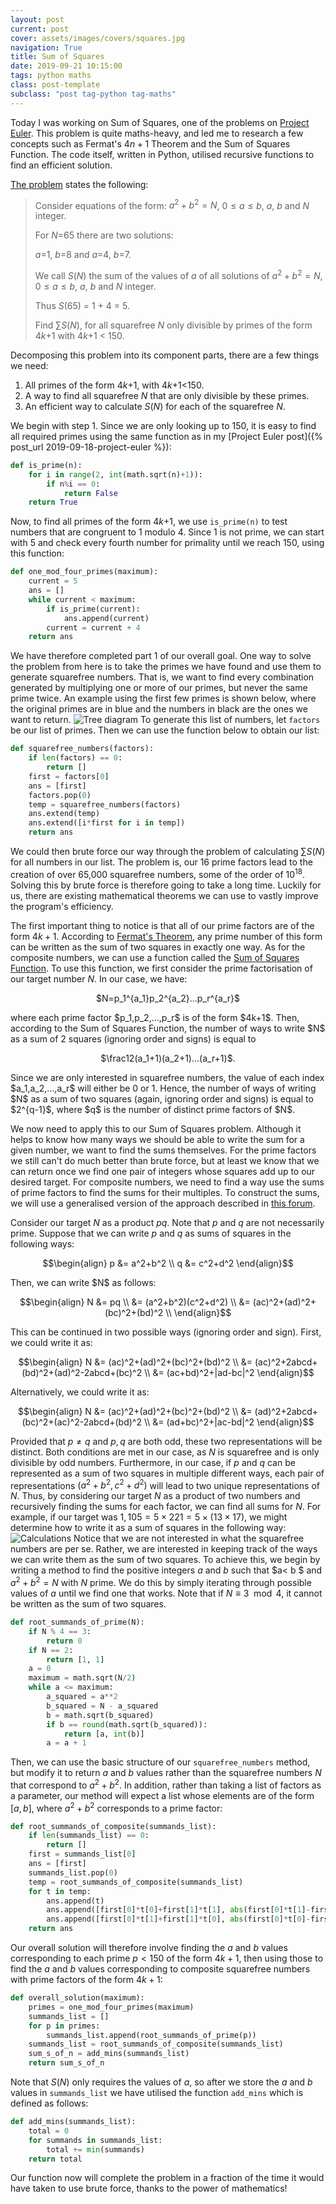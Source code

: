 ```yaml
---
layout: post
current: post
cover: assets/images/covers/squares.jpg
navigation: True
title: Sum of Squares
date: 2019-09-21 10:15:00
tags: python maths
class: post-template
subclass: "post tag-python tag-maths"
---
```


Today I was working on Sum of Squares, one of the problems on [Project Euler](https://projecteuler.net). This problem is quite maths-heavy, and led me to research a few concepts such as Fermat's $4n+1$ Theorem and the Sum of Squares Function. The code itself, written in Python, utilised recursive functions to find an efficient solution.

[The problem](https://projecteuler.net/problem=273) states the following:

> Consider equations of the form: $a^2 + b^2 = N$, $0 \leq a \leq b$, $a$, $b$ and $N$ integer.
>
> For $N$=65 there are two solutions:
>
> $a$=1, $b$=8 and $a$=4, $b$=7.
>
> We call $S(N)$ the sum of the values of $a$ of all solutions of $a^2 + b^2 = N$, $0 \leq a \leq b$, $a$, $b$ and $N$ integer.
>
> Thus $S(65)$ = 1 + 4 = 5.
>
> Find $\sum S(N)$, for all squarefree $N$ only divisible by primes of the form 4$k$+1 with 4$k$+1 < 150.

Decomposing this problem into its component parts, there are a few things we need:

1. All primes of the form 4$k$+1, with 4$k$+1<150.
2. A way to find all squarefree $N$ that are only divisible by these primes.
3. An efficient way to calculate $S(N)$ for each of the squarefree $N$.

We begin with step 1. Since we are only looking up to 150, it is easy to find all required primes using the same function as in my [Project Euler post]({% post_url 2019-09-18-project-euler %}):

```python
def is_prime(n):
	for i in range(2, int(math.sqrt(n)+1)):
		if n%i == 0:
			return False
	return True
```

Now, to find all primes of the form 4$k$+1, we use `is_prime(n)` to test numbers that are congruent to 1 modulo 4. Since 1 is not prime, we can start with 5 and check every fourth number for primality until we reach 150, using this function:

```python
def one_mod_four_primes(maximum):
	current = 5
	ans = []
	while current < maximum:
		if is_prime(current):
			ans.append(current)
		current = current + 4
	return ans
```

We have therefore completed part 1 of our overall goal. One way to solve the problem from here is to take the primes we have found and use them to generate squarefree numbers. That is, we want to find every combination generated by multiplying one or more of our primes, but never the same prime twice. An example using the first few primes is shown below, where the original primes are in blue and the numbers in black are the ones we want to return.
![Tree diagram](assets/images/posts/problem_273_tree.png)
To generate this list of numbers, let `factors` be our list of primes. Then we can use the function below to obtain our list:

```python
def squarefree_numbers(factors):
	if len(factors) == 0:
		return []
	first = factors[0]
	ans = [first]
	factors.pop(0)
	temp = squarefree_numbers(factors)
	ans.extend(temp)
	ans.extend([i*first for i in temp])
	return ans
```

We could then brute force our way through the problem of calculating $\sum S(N)$ for all numbers in our list. The problem is, our 16 prime factors lead to the creation of over 65,000 squarefree numbers, some of the order of $10^{18}$. Solving this by brute force is therefore going to take a long time. Luckily for us, there are existing mathematical theorems we can use to vastly improve the program's efficiency.

The first important thing to notice is that all of our prime factors are of the form $4k+1$. According to [Fermat's Theorem](http://mathworld.wolfram.com/Fermats4nPlus1Theorem.html), any prime number of this form can be written as the sum of two squares in exactly one way. As for the composite numbers, we can use a function called the [Sum of Squares Function](http://mathworld.wolfram.com/SumofSquaresFunction.html). To use this function, we first consider the prime factorisation of our target number $N$. In our case, we have:

<p style="text-align: center;">$N=p_1^{a_1}p_2^{a_2}...p_r^{a_r}$</p>
where each prime factor $p_1,p_2,...,p_r$ is of the form $4k+1$. Then, according to the Sum of Squares Function, the number of ways to write $N$ as a sum of 2 squares (ignoring order and signs) is equal to
<p style="text-align: center;">$\frac12(a_1+1)(a_2+1)...(a_r+1)$.</p>
Since we are only interested in squarefree numbers, the value of each index $a_1,a_2,...,a_r$ will either be 0 or 1. Hence, the number of ways of writing $N$ as a sum of two squares (again, ignoring order and signs) is equal to $2^{q-1}$, where $q$ is the number of distinct prime factors of $N$.

We now need to apply this to our Sum of Squares problem. Although it helps to know how many ways we should be able to write the sum for a given number, we want to find the sums themselves. For the prime factors we still can't do much better than brute force, but at least we know that we can return once we find one pair of integers whose squares add up to our desired target. For composite numbers, we need to find a way use the sums of prime factors to find the sums for their multiples. To construct the sums, we will use a generalised version of the approach described in [this forum](https://math.stackexchange.com/questions/1181336/the-number-of-ways-of-writing-an-integer-as-a-sum-of-two-squares).

Consider our target $N$ as a product $pq$. Note that $p$ and $q$ are not necessarily prime. Suppose that we can write $p$ and $q$ as sums of squares in the following ways:

<p style="text-align: center;">
$$\begin{align}
p &= a^2+b^2 \\
q &= c^2+d^2
\end{align}$$
</p>
Then, we can write $N$ as follows:
<p style="text-align: center;">
$$\begin{align}
N &= pq \\
  &= (a^2+b^2)(c^2+d^2) \\
  &= (ac)^2+(ad)^2+(bc)^2+(bd)^2 \\
\end{align}$$
</p>

This can be continued in two possible ways (ignoring order and sign). First, we could write it as:

<p style="text-align: center;">
$$\begin{align}
N &= (ac)^2+(ad)^2+(bc)^2+(bd)^2 \\
  &= (ac)^2+2abcd+(bd)^2+(ad)^2-2abcd+(bc)^2 \\
  &= (ac+bd)^2+|ad-bc|^2
\end{align}$$
</p>
Alternatively, we could write it as:
<p style="text-align: center;">
$$\begin{align}
N &= (ac)^2+(ad)^2+(bc)^2+(bd)^2 \\
  &= (ad)^2+2abcd+(bc)^2+(ac)^2-2abcd+(bd)^2 \\
  &= (ad+bc)^2+|ac-bd|^2
\end{align}$$
</p>

Provided that $p\neq q$ and $p,q$ are both odd, these two representations will be distinct. Both conditions are met in our case, as $N$ is squarefree and is only divisible by odd numbers. Furthermore, in our case, if $p$ and $q$ can be represented as a sum of two squares in multiple different ways, each pair of representations $(a^2+b^2,c^2+d^2)$ will lead to two unique representations of $N$. Thus, by considering our target $N$ as a product of two numbers and recursively finding the sums for each factor, we can find all sums for $N$. For example, if our target was $1,105=5\times 221=5\times (13\times 17)$, we might determine how to write it as a sum of squares in the following way:
![Calculations](assets/images/posts/problem_273_calculations.png)
Notice that we are not interested in what the squarefree numbers are per se. Rather, we are interested in keeping track of the ways we can write them as the sum of two squares. To achieve this, we begin by writing a method to find the positive integers $a$ and $b$ such that $a< b $ and $a^2+b^2=N$ with $N$ prime. We do this by simply iterating through possible values of $a$ until we find one that works. Note that if $N\equiv 3\mod 4$, it cannot be written as the sum of two squares.

```python
def root_summands_of_prime(N):
	if N % 4 == 3:
		return 0
	if N == 2:
		return [1, 1]
	a = 0
	maximum = math.sqrt(N/2)
	while a <= maximum:
		a_squared = a**2
		b_squared = N - a_squared
		b = math.sqrt(b_squared)
		if b == round(math.sqrt(b_squared)):
			return [a, int(b)]
		a = a + 1
```

Then, we can use the basic structure of our `squarefree_numbers` method, but modify it to return $a$ and $b$ values rather than the squarefree numbers $N$ that correspond to $a^2+b^2$. In addition, rather than taking a list of factors as a parameter, our method will expect a list whose elements are of the form $[a,b]$, where $a^2+b^2$ corresponds to a prime factor:

```python
def root_summands_of_composite(summands_list):
	if len(summands_list) == 0:
		return []
	first = summands_list[0]
	ans = [first]
	summands_list.pop(0)
	temp = root_summands_of_composite(summands_list)
	for t in temp:
		ans.append(t)
		ans.append([first[0]*t[0]+first[1]*t[1], abs(first[0]*t[1]-first[1]*t[0])])
		ans.append([first[0]*t[1]+first[1]*t[0], abs(first[0]*t[0]-first[1]*t[1])])
	return ans
```

Our overall solution will therefore involve finding the $a$ and $b$ values corresponding to each prime $p<150$ of the form $4k+1$, then using those to find the $a$ and $b$ values corresponding to composite squarefree numbers with prime factors of the form $4k+1$:

```python
def overall_solution(maximum):
	primes = one_mod_four_primes(maximum)
	summands_list = []
	for p in primes:
		summands_list.append(root_summands_of_prime(p))
	summands_list = root_summands_of_composite(summands_list)
	sum_s_of_n = add_mins(summands_list)
	return sum_s_of_n
```

Note that $S(N)$ only requires the values of $a$, so after we store the $a$ and $b$ values in `summands_list` we have utilised the function `add_mins` which is defined as follows:

```python
def add_mins(summands_list):
	total = 0
	for summands in summands_list:
		total += min(summands)
	return total
```

Our function now will complete the problem in a fraction of the time it would have taken to use brute force, thanks to the power of mathematics!
